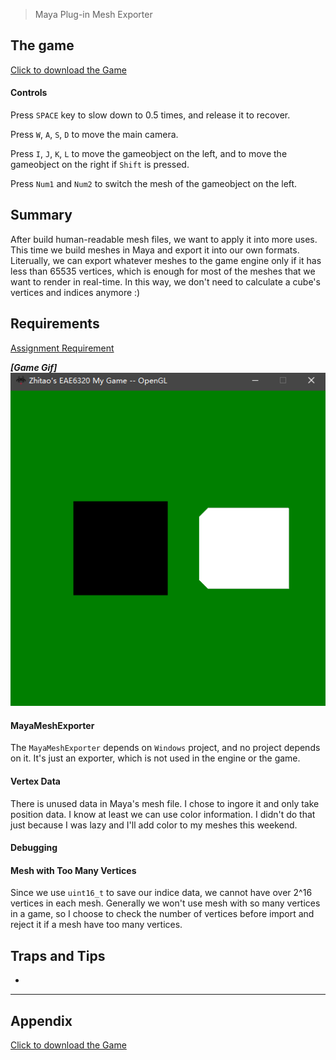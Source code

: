 > Maya Plug-in Mesh Exporter

## The game
[Click to download the Game](/assets/A07_Zhitao.zip)
#### Controls
Press `SPACE` key to slow down to 0.5 times, and release it to recover.

Press `W`, `A`, `S`, `D` to move the main camera. 

Press `I`, `J`, `K`, `L` to move the gameobject on the left, and to move the gameobject on the right if `Shift` is pressed.

Press `Num1` and `Num2` to switch the mesh of the gameobject on the left.

## Summary
After build human-readable mesh files, we want to apply it into more uses. This time we build meshes in Maya and export it into our own formats. Literually, we can export whatever meshes to the game engine only if it has less than 65535 vertices, which is enough for most of the meshes that we want to render in real-time. In this way, we don't need to calculate a cube's vertices and indices anymore :)

## Requirements
[Assignment Requirement](/assets/Requirement_07.pdf)

***[Game Gif]***
![](/img/in-post/write-up-06/1.gif)

#### MayaMeshExporter

The `MayaMeshExporter` depends on `Windows` project, and no project depends on it. It's just an exporter, which is not used in the engine or the game. 

#### Vertex Data

There is unused data in Maya's mesh file. I chose to ingore it and only take position data. I know at least we can use color information. I didn't do that just because I was lazy and I'll add color to my meshes this weekend.

#### Debugging

#### Mesh with Too Many Vertices
Since we use `uint16_t` to save our indice data, we cannot have over 2^16 vertices in each mesh. Generally we won't use mesh with so many vertices in a game, so I choose to check the number of vertices before import and reject it if a mesh have too many vertices.

## Traps and Tips
* 

---

## Appendix

[Click to download the Game](/assets/A07_Zhitao.zip)
